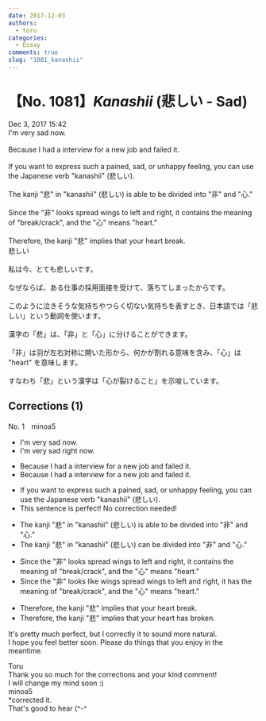 ```yaml
---
date: 2017-12-03
authors:
  - toru
categories:
  - Essay
comments: true
slug: "1081_kanashii"
---
```


# 【No. 1081】<strong><em>Kanashii</em></strong> (悲しい - Sad)
<div class="date">Dec 3, 2017 15:42</div>
<div id="post"><div id="body_show_ori">
I'm very sad now.<br/><br/>Because I had a interview for a new job and failed it.<br/><br/>If you want to express such a pained, sad, or unhappy feeling, you can use the Japanese verb "kanashii" (悲しい).<br/><br/>The kanji "悲" in "kanashii" (悲しい) is able to be divided into "非" and "心."<br/><br/>Since the "非" looks spread wings to left and right, it contains the meaning of "break/crack", and the "心" means "heart."<br/><br/>Therefore, the kanji "悲" implies that your heart break.
</div></div>

<!-- more -->

<div id="post_ja"><div id="body_show_mo">
悲しい<br/><br/>私は今、とても悲しいです。<br/><br/>なぜならば、ある仕事の採用面接を受けて、落ちてしまったからです。<br/><br/>このように泣きそうな気持ちやつらく切ない気持ちを表すとき、日本語では「悲しい」という動詞を使います。<br/><br/>漢字の「悲」は、「非」と「心」に分けることができます。<br/><br/>「非」は羽が左右対称に開いた形から、何かが割れる意味を含み、「心」は "heart" を意味します。<br/><br/>すなわち「悲」という漢字は「心が裂けること」を示唆しています。
</div></div>

## Corrections (1)
<div id="block"><div class="first_name"> No. 1　<span class="just_name">minoa5</span></div><div id="block2">
<ul class="correction_field">
<li class="incorrect">I'm very sad now.</li>
<li class="corrected correct">
I'm very sad <span class="f_blue">right </span>now.
</li>
</ul>
<ul class="correction_field">
<li class="incorrect">Because I had a interview for a new job and failed it.</li>
<li class="corrected correct">
<span class="f_gray"><span class="sline">Because </span></span>I had a interview for a new job and failed it.
</li>
</ul>
<ul class="correction_field">
<li class="incorrect">If you want to express such a pained, sad, or unhappy feeling, you can use the Japanese verb "kanashii" (悲しい).</li>
<li class="corrected perfect">This sentence is perfect! No correction needed!</li>
</ul>
<ul class="correction_field">
<li class="incorrect">The kanji "悲" in "kanashii" (悲しい) is able to be divided into "非" and "心."</li>
<li class="corrected correct">
The kanji "悲" in "kanashii" (悲しい) <span class="f_blue">can</span> be divided into "非" and "心."
</li>
</ul>
<ul class="correction_field">
<li class="incorrect">Since the "非" looks spread wings to left and right, it contains the meaning of "break/crack", and the "心" means "heart."</li>
<li class="corrected correct">
Since the "非" looks <span class="f_red">like wings</span> spread <span class="sline"><span class="f_gray">wings</span></span> to left and right, it <span class="f_blue">has </span>the meaning of "break/crack", and the "心" means "heart."
</li>
</ul>
<ul class="correction_field">
<li class="incorrect">Therefore, the kanji "悲" implies that your heart break.</li>
<li class="corrected correct">
Therefore, the kanji "悲" implies that your heart <span class="f_red">has broken</span>.
</li>
</ul>
<p class="comment_small">
 It's pretty much perfect, but I correctly it to sound more natural.
 <br/>
 I hope you feel better soon. Please do things that you enjoy in the meantime.
</p>

</div><div class="name"><span class="just_name">Toru</span><br>
Thank you so much for the corrections and your kind comment!<br/>I will change my mind soon :)
</div>
<div class="name"><span class="just_name">minoa5</span><br>
*corrected it.<br/>That's good to hear (^-^
</div>
</div>
